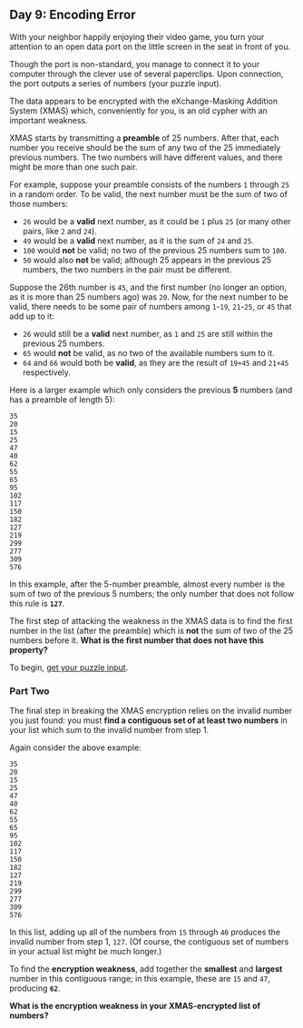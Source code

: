 ## Day 9: Encoding Error
With your neighbor happily enjoying their video game,
you turn your attention to an open data port on the little screen in the seat in front of you.

Though the port is non-standard, you manage to connect it to your computer through the clever use of several paperclips.
Upon connection, the port outputs a series of numbers (your puzzle input).

The data appears to be encrypted with the eXchange-Masking Addition System (XMAS) which, conveniently for you,
is an old cypher with an important weakness.

XMAS starts by transmitting a **preamble** of 25 numbers.
After that, each number you receive should be the sum of any two of the 25 immediately previous numbers.
The two numbers will have different values, and there might be more than one such pair.

For example, suppose your preamble consists of the numbers `1` through `25` in a random order.
To be valid, the next number must be the sum of two of those numbers:
* `26` would be a **valid** next number, as it could be `1` plus `25` (or many other pairs, like `2` and `24`).
* `49` would be a **valid** next number, as it is the sum of `24` and `25`.
* `100` would **not** be valid; no two of the previous 25 numbers sum to `100`.
* `50` would also **not** be valid;
  although 25 appears in the previous 25 numbers, the two numbers in the pair must be different.

Suppose the 26th number is `45`, and the first number (no longer an option, as it is more than 25 numbers ago) was `20`.
Now, for the next number to be valid,
there needs to be some pair of numbers among `1`-`19`, `21`-`25`, or `45` that add up to it:
* `26` would still be a **valid** next number, as `1` and `25` are still within the previous 25 numbers.
* `65` would **not** be valid, as no two of the available numbers sum to it.
* `64` and `66` would both be **valid**, as they are the result of `19+45` and `21+45` respectively.

Here is a larger example which only considers the previous **5** numbers (and has a preamble of length 5):
```
35
20
15
25
47
40
62
55
65
95
102
117
150
182
127
219
299
277
309
576
```

In this example, after the 5-number preamble, almost every number is the sum of two of the previous 5 numbers;
the only number that does not follow this rule is **`127`**.

The first step of attacking the weakness in the XMAS data is to find the first number in the list (after the preamble)
which is **not** the sum of two of the 25 numbers before it.
**What is the first number that does not have this property?**

To begin, [get your puzzle input][1].


### Part Two
The final step in breaking the XMAS encryption relies on the invalid number you just found:
you must **find a contiguous set of at least two numbers** in your list which sum to the invalid number from step 1.

Again consider the above example:
```
35
20
15
25
47
40
62
55
65
95
102
117
150
182
127
219
299
277
309
576
```
In this list, adding up all of the numbers from `15` through `40` produces the invalid number from step 1, `127`.
(Of course, the contiguous set of numbers in your actual list might be much longer.)

To find the **encryption weakness**, add together the **smallest** and **largest** number in this contiguous range;
in this example, these are `15` and `47`, producing **`62`**.

**What is the encryption weakness in your XMAS-encrypted list of numbers?**


[1]: https://adventofcode.com/2020/day/9/input